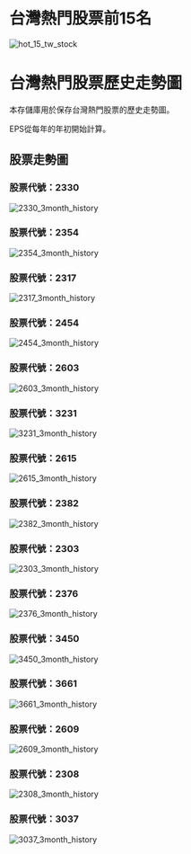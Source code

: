 # 台灣熱門股票前15名

![hot_15_tw_stock](https://github.com/weitsunglin/quick_analyze_taiwan_hot_stock/blob/main/top15_stocks_trade_value.png)

# 台灣熱門股票歷史走勢圖

本存儲庫用於保存台灣熱門股票的歷史走勢圖。

EPS從每年的年初開始計算。

## 股票走勢圖

### 股票代號：2330

![2330_3month_history](https://github.com/weitsunglin/quick_analyze_taiwan_hot_stock/blob/main/hot/2330_3month_history.png)

### 股票代號：2354

![2354_3month_history](https://github.com/weitsunglin/quick_analyze_taiwan_hot_stock/blob/main/hot/2354_3month_history.png)

### 股票代號：2317

![2317_3month_history](https://github.com/weitsunglin/quick_analyze_taiwan_hot_stock/blob/main/hot/2317_3month_history.png)

### 股票代號：2454

![2454_3month_history](https://github.com/weitsunglin/quick_analyze_taiwan_hot_stock/blob/main/hot/2454_3month_history.png)

### 股票代號：2603

![2603_3month_history](https://github.com/weitsunglin/quick_analyze_taiwan_hot_stock/blob/main/hot/2603_3month_history.png)

### 股票代號：3231

![3231_3month_history](https://github.com/weitsunglin/quick_analyze_taiwan_hot_stock/blob/main/hot/3231_3month_history.png)

### 股票代號：2615

![2615_3month_history](https://github.com/weitsunglin/quick_analyze_taiwan_hot_stock/blob/main/hot/2615_3month_history.png)

### 股票代號：2382

![2382_3month_history](https://github.com/weitsunglin/quick_analyze_taiwan_hot_stock/blob/main/hot/2382_3month_history.png)

### 股票代號：2303

![2303_3month_history](https://github.com/weitsunglin/quick_analyze_taiwan_hot_stock/blob/main/hot/2303_3month_history.png)

### 股票代號：2376

![2376_3month_history](https://github.com/weitsunglin/quick_analyze_taiwan_hot_stock/blob/main/hot/2376_3month_history.png)

### 股票代號：3450

![3450_3month_history](https://github.com/weitsunglin/quick_analyze_taiwan_hot_stock/blob/main/hot/3450_3month_history.png)

### 股票代號：3661

![3661_3month_history](https://github.com/weitsunglin/quick_analyze_taiwan_hot_stock/blob/main/hot/3661_3month_history.png)

### 股票代號：2609

![2609_3month_history](https://github.com/weitsunglin/quick_analyze_taiwan_hot_stock/blob/main/hot/2609_3month_history.png)

### 股票代號：2308

![2308_3month_history](https://github.com/weitsunglin/quick_analyze_taiwan_hot_stock/blob/main/hot/2308_3month_history.png)

### 股票代號：3037

![3037_3month_history](https://github.com/weitsunglin/quick_analyze_taiwan_hot_stock/blob/main/hot/3037_3month_history.png)

